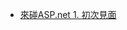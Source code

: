 - [來碰ASP.net 1. 初次見面](https://medium.com/%E5%98%8E%E7%B7%AF%E7%9A%84%E5%B0%8F%E8%88%96/%E4%BE%86%E7%A2%B0asp-net-1-%E5%88%9D%E6%AC%A1%E8%A6%8B%E9%9D%A2-b948dceab179)
